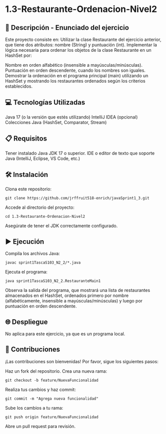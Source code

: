 # 1.3-Restaurante-Ordenacion-Nivel2
## 📄 Descripción - Enunciado del ejercicio
Este proyecto consiste en:
Utilizar la clase Restaurante del ejercicio anterior, que tiene dos atributos: nombre (String) y puntuación (int).
Implementar la lógica necesaria para ordenar los objetos de la clase Restaurante en un HashSet por:

Nombre en orden alfabético (insensible a mayúsculas/minúsculas).
Puntuación en orden descendente, cuando los nombres son iguales.
Demostrar la ordenación en el programa principal (main) utilizando un HashSet y mostrando los restaurantes ordenados según los criterios establecidos.

## 💻 Tecnologías Utilizadas

Java 17 (o la versión que estés utilizando)
IntelliJ IDEA (opcional)
Colecciones Java (HashSet, Comparator, Stream)

## 📋 Requisitos

Tener instalado Java JDK 17 o superior.
IDE o editor de texto que soporte Java (IntelliJ, Eclipse, VS Code, etc.)

## 🛠️ Instalación

Clona este repositorio:
```
git clone https://github.com/jrffruit518-enrich/javaSprint1_3.git
```
Accede al directorio del proyecto:
```
cd 1.3-Restaurante-Ordenacion-Nivel2
```
Asegúrate de tener el JDK correctamente configurado.

## ▶️ Ejecución

Compila los archivos Java:
```
javac sprint1TascaS103_N2_2/*.java
```
Ejecuta el programa:
```
java sprint1TascaS103_N2_2.RestauranteMain1
```
Observa la salida del programa, que mostrará una lista de restaurantes almacenados en el HashSet, ordenados primero por nombre (alfabéticamente, insensible a mayúsculas/minúsculas) y luego por puntuación en orden descendente.

## 🌐 Despliegue
No aplica para este ejercicio, ya que es un programa local.
## 🤝 Contribuciones
¡Las contribuciones son bienvenidas! Por favor, sigue los siguientes pasos:

Haz un fork del repositorio.
Crea una nueva rama:
```
git checkout -b feature/NuevaFuncionalidad
```
Realiza tus cambios y haz commit:
```
git commit -m "Agrega nueva funcionalidad"
```
Sube los cambios a tu rama:
```
git push origin feature/NuevaFuncionalidad
```
Abre un pull request para revisión.